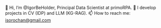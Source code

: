 👋 Hi, I’m @IgorBeHolder, Principal Data Scientist at primoRPA.
👀 I develop projects in CV (IDP) and LLM (KG-RAG).
📫 How to reach me: isorochan@gmail.com

<!---
IgorBeHolder/IgorBeHolder is a ✨ special ✨ repository because its `README.md` (this file) appears on your GitHub profile.
You can click the Preview link to take a look at your changes.
--->
